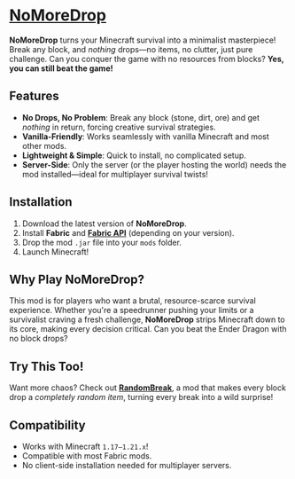 # [NoMoreDrop](https://modrinth.com/project/Om99IHQH)

**NoMoreDrop** turns your Minecraft survival into a minimalist masterpiece! Break any block, and *nothing* drops—no items, no clutter, just pure challenge. Can you conquer the game with no resources from blocks? **Yes, you can still beat the game!**

## Features

- **No Drops, No Problem**: Break any block (stone, dirt, ore) and get *nothing* in return, forcing creative survival strategies.
- **Vanilla-Friendly**: Works seamlessly with vanilla Minecraft and most other mods.
- **Lightweight & Simple**: Quick to install, no complicated setup.
- **Server-Side**: Only the server (or the player hosting the world) needs the mod installed—ideal for multiplayer survival twists!

## Installation

1. Download the latest version of **NoMoreDrop**.
2. Install **Fabric** and **[Fabric API](https://modrinth.com/project/P7dR8mSH)** (depending on your version).
3. Drop the mod `.jar` file into your `mods` folder.
4. Launch Minecraft!

## Why Play NoMoreDrop?

This mod is for players who want a brutal, resource-scarce survival experience. Whether you're a speedrunner pushing your limits or a survivalist craving a fresh challenge, **NoMoreDrop** strips Minecraft down to its core, making every decision critical. Can you beat the Ender Dragon with no block drops?

## Try This Too!

Want more chaos? Check out **[RandomBreak](https://modrinth.com/project/ndpMbtrJ)**, a mod that makes every block drop a *completely random item*, turning every break into a wild surprise!

## Compatibility

- Works with Minecraft `1.17–1.21.x`!
- Compatible with most Fabric mods.
- No client-side installation needed for multiplayer servers.
